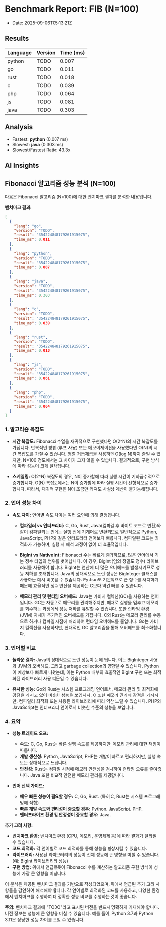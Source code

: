 # Benchmark Report: FIB (N=100)
- Date: 2025-09-06T05:13:21Z

## Results
| Language | Version | Time (ms) |
|----------|---------|-----------|
| python | TODO | 0.007 |
| go | TODO | 0.011 |
| rust | TODO | 0.018 |
| c | TODO | 0.039 |
| php | TODO | 0.064 |
| js | TODO | 0.081 |
| java | TODO | 0.303 |

## Analysis
- Fastest: **python** (0.007 ms)
- Slowest: **java** (0.303 ms)
- Slowest/Fastest Ratio: 43.3x


## AI Insights
## Fibonacci 알고리즘 성능 분석 (N=100)

다음은 Fibonacci 알고리즘 (N=100)에 대한 벤치마크 결과를 분석한 내용입니다.

**벤치마크 결과:**

```json
[
  {
    "lang": "go",
    "version": "TODO",
    "result": "354224848179261915075",
    "time_ms": 0.011
  },
  {
    "lang": "python",
    "version": "TODO",
    "result": "354224848179261915075",
    "time_ms": 0.007
  },
  {
    "lang": "java",
    "version": "TODO",
    "result": "354224848179261915075",
    "time_ms": 0.303
  },
  {
    "lang": "c",
    "version": "TODO",
    "result": "354224848179261915075",
    "time_ms": 0.039
  },
  {
    "lang": "rust",
    "version": "TODO",
    "result": "354224848179261915075",
    "time_ms": 0.018
  },
  {
    "lang": "js",
    "version": "TODO",
    "result": "354224848179261915075",
    "time_ms": 0.081
  },
  {
    "lang": "php",
    "version": "TODO",
    "result": "354224848179261915075",
    "time_ms": 0.064
  }
]
```

### 1. 알고리즘 복잡도

*   **시간 복잡도:** Fibonacci 수열을 재귀적으로 구현했다면 O(2^N)의 시간 복잡도를 가집니다.  반복적인 방법 (루프 사용) 또는 메모이제이션을 사용했다면 O(N)의 시간 복잡도를 가질 수 있습니다.  행렬 거듭제곱을 사용하면 O(log N)까지 줄일 수 있지만, N=100 정도에서는 그 차이가 크지 않을 수 있습니다.  결과적으로, 구현 방식에 따라 성능이 크게 달라집니다.

*   **스케일링:** O(2^N) 복잡도의 경우, N이 증가함에 따라 실행 시간이 기하급수적으로 증가합니다. O(N) 복잡도에서는 N이 증가함에 따라 실행 시간이 선형적으로 증가합니다. 따라서, 재귀적 구현은 N이 조금만 커져도 사실상 계산이 불가능해집니다.

### 2. 언어 성능 차이

*   **속도 차이:** 언어별 속도 차이는 여러 요인에 의해 결정됩니다.

    *   **컴파일러 vs 인터프리터:** C, Go, Rust, Java(컴파일 후 바이트 코드로 변환)와 같이 컴파일되는 언어는 실행 전에 기계어로 변환되므로 일반적으로 Python, JavaScript, PHP와 같은 인터프리터 언어보다 빠릅니다. 컴파일된 코드는 최적화가 가능하며, 실행 시 해석 과정이 없어 더 효율적입니다.

    *   **BigInt vs Native Int:** Fibonacci 수는 빠르게 증가하므로, 많은 언어에서 기본 정수 타입의 범위를 벗어납니다. 이 경우, BigInt (임의 정밀도 정수) 라이브러리를 사용해야 합니다. BigInt는 연산에 더 많은 오버헤드를 발생시키므로 성능 저하를 초래합니다.  Java의 상대적으로 느린 성능은 BigInteger 클래스를 사용하는 데서 비롯될 수 있습니다.  Python도 기본적으로 큰 정수를 처리하기 때문에 효율적인 정수 연산을 제공하는 C보다 약간 빠를 수 있습니다.

    *   **메모리 관리 및 런타임 오버헤드:** Java는 가비지 컬렉션(GC)을 사용하는 언어입니다. GC는 자동으로 메모리를 관리해주지만, 때때로 실행을 멈추고 메모리를 회수하는 과정에서 성능 저하를 유발할 수 있습니다.  또한 런타임 환경 (JVM) 자체가 추가적인 오버헤드를 가집니다. C와 Rust는 메모리 관리를 수동으로 하거나 컴파일 시점에 처리하여 런타임 오버헤드를 줄입니다. Go는 가비지 컬렉션을 사용하지만, 현대적인 GC 알고리즘을 통해 오버헤드를 최소화합니다.

### 3. 언어별 비교

*   **놀라운 결과:** Java의 상대적으로 느린 성능이 눈에 띕니다. 이는 BigInteger 사용과 JVM의 오버헤드, 그리고 garbage collection의 영향일 수 있습니다. Python이 예상보다 빠르게 나왔는데, 이는 Python 내부의 효율적인 BigInt 구현 또는 최적화된 라이브러리 사용 때문일 수 있습니다.

*   **유사한 성능:** Go와 Rust는 시스템 프로그래밍 언어로서, 메모리 관리 및 최적화에 강점을 가지고 있어 비슷한 성능을 보입니다. C 또한 메모리 관리에 강점을 가지지만, 컴파일러 최적화 또는 사용된 라이브러리에 따라 약간 느릴 수 있습니다. PHP와 JavaScript는 인터프리터 언어로서 비슷한 수준의 성능을 보입니다.

### 4. 요약

*   **성능 트레이드 오프:**

    *   **속도:** C, Go, Rust는 빠른 실행 속도를 제공하지만, 메모리 관리에 대한 책임이 따릅니다.
    *   **개발 생산성:** Python, JavaScript, PHP는 개발이 빠르고 편리하지만, 실행 속도는 상대적으로 느립니다.
    *   **안전성:** Rust는 컴파일 시점에 메모리 안전성을 검사하여 런타임 오류를 줄여줍니다. Java 또한 비교적 안전한 메모리 관리를 제공합니다.

*   **언어 선택 가이드:**

    *   **매우 빠른 성능이 필요할 경우:** C, Go, Rust. (특히 C, Rust는 시스템 프로그래밍에 적합)
    *   **빠른 개발 속도와 편리성이 중요할 경우:** Python, JavaScript, PHP.
    *   **엔터프라이즈 환경 및 안정성이 중요할 경우:** Java.

**추가 고려 사항:**

*   **벤치마크 환경:** 벤치마크 환경 (CPU, 메모리, 운영체제 등)에 따라 결과가 달라질 수 있습니다.
*   **코드 최적화:** 각 언어별로 코드 최적화를 통해 성능을 향상시킬 수 있습니다.
*   **라이브러리:** 사용된 라이브러리의 성능이 전체 성능에 큰 영향을 미칠 수 있습니다. (예: BigInt 라이브러리의 성능)
*   **구현 방법:** 위에서 언급했듯이 Fibonacci 수를 계산하는 알고리즘 구현 방식이 성능에 가장 큰 영향을 미칩니다.

이 분석은 제공된 벤치마크 결과를 기반으로 작성되었으며, 위에서 언급된 추가 고려 사항들을 감안하여 해석해야 합니다. 각 언어별로 최적화된 코드를 사용하고, 다양한 환경에서 벤치마크를 수행하여 더 정확한 성능 비교를 수행하는 것이 좋습니다.

**주의:** 벤치마크 결과에 "TODO"라고 표시된 버전을 반드시 명확하게 기재해야 합니다. 버전 정보는 성능에 큰 영향을 미칠 수 있습니다. 예를 들어, Python 3.7과 Python 3.11은 상당한 성능 차이를 보일 수 있습니다.
